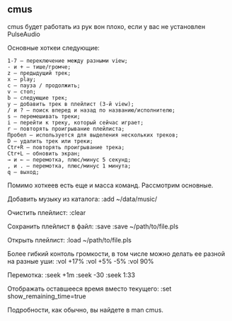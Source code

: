 ## cmus
cmus будет работать из рук вон плохо, если у вас не установлен PulseAudio

Основные хоткеи следующие:

    1-7 — переключение между разными view;
    - и + — тише/громче;
    z — предыдущий трек;
    x — play;
    c — пауза / продолжить;
    v — стоп;
    b — следующие трек;
    y — добавить трек в плейлист (3-й view);
    / и ? — поиск вперед и назад по названию/исполнителю;
    s — перемешивать треки;
    i — перейти к треку, который сейчас играет;
    r — повторять проигрывание плейлиста;
    Пробел — используется для выделения нескольких треков;
    D — удалить трек или треки;
    Ctr+R — повторять проигрывание трека;
    Ctr+L — обновить экран;
    → и ← — перемотка, плюс/минус 5 секунд;
    , и . — перемотка, плюс/минус 1 минута;
    q — выход;

Помимо хоткеев есть еще и масса команд. Рассмотрим основные.

Добавить музыку из каталога:
:add ~/data/music/

Очистить плейлист:
:clear

Сохранить плейлист в файл:
:save
:save ~/path/to/file.pls

Открыть плейлист:
:load ~/path/to/file.pls

Более гибкий контоль громкости, в том числе можно делать ее разной на разные уши:
:vol +17%
:vol +5% -5%
:vol 90%

Перемотка:
:seek +1m
:seek -30
:seek 1:33

Отображать оставшееся время вместо текущего:
:set show_remaining_time=true

Подробности, как обычно, вы найдете в man cmus.

